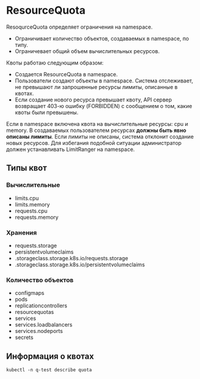 # ResourceQuota
ResoqurceQuota определяет ограничения на namespace. 
* Ограничивает количество объектов, создаваемых в namespace, по типу.
* Ограничевает общий объем вычислительных ресурсов.

Квоты работаю следующим образом:
* Создается ResourceQuota в namespace.
* Пользователи создают объекты в namespace. Система отслеживает, не превышают ли запрошенные
ресурсы лимиты, описанные в квотах.
* Если создание нового ресурса превышает квоту, API сервер возвращает 403-ю ошибку (FORBIDDEN)
с сообщением о том, какие квоты были превышены.

Если в namespace включена квота на вычислительные ресурсы: cpu и memory. В создаваемых 
пользователем ресурсах **должны быть явно описаны лимиты**. Если лимиты не описаны, система 
отклонит создание новых ресурсов. Для избегания подобной ситуации администратор должен 
устанавливать LimitRanger на namespace.

## Типы квот

### Вычислительные
* limits.cpu
* limits.memory
* requests.cpu
* requests.memory

### Хранения
* requests.storage
* persistentvolumeclaims
* <storage-class-name>.storageclass.storage.k8s.io/requests.storage
* <storage-class-name>.storageclass.storage.k8s.io/persistentvolumeclaims

### Количество объектов
* configmaps
* pods
* replicationcontrollers
* resourcequotas
* services
* services.loadbalancers
* services.nodeports
* secrets

## Информация о квотах
`kubectl -n q-test describe quota`